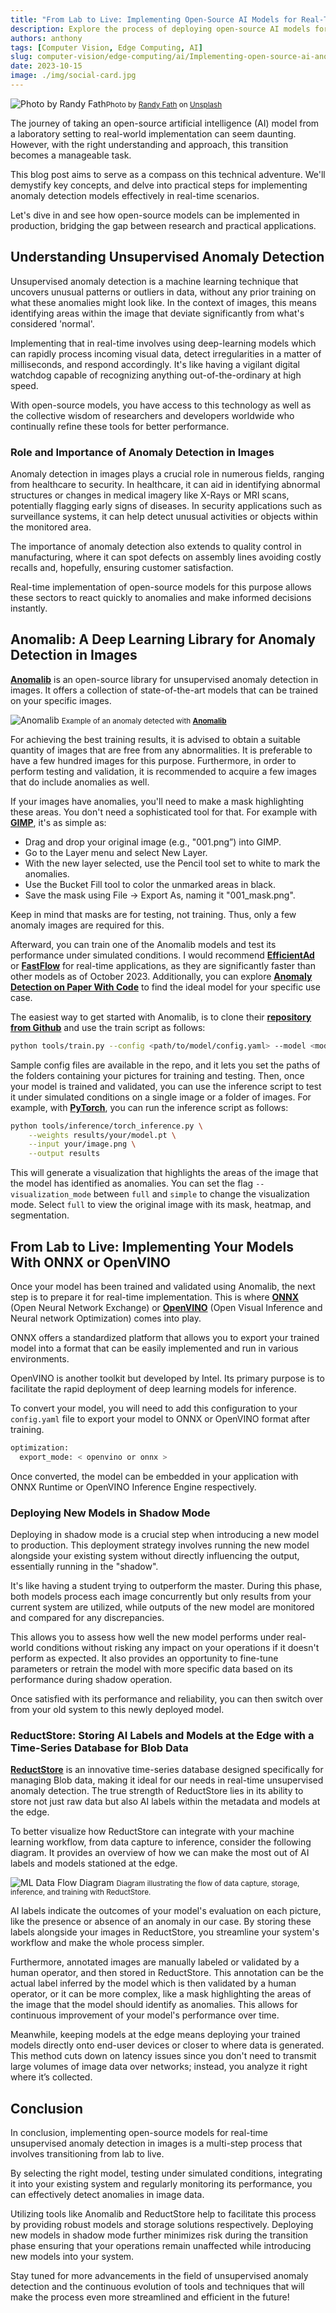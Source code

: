 ```yaml
---
title: "From Lab to Live: Implementing Open-Source AI Models for Real-Time Unsupervised Anomaly Detection in Images"
description: Explore the process of deploying open-source AI models for real-time image anomaly detection, bridging the gap between research and practical applications.
authors: anthony
tags: [Computer Vision, Edge Computing, AI]
slug: computer-vision/edge-computing/ai/Implementing-open-source-ai-anomaly-detection
date: 2023-10-15
image: ./img/social-card.jpg
---
```


![Photo by Randy Fath](./img/randy-fath-chess.webp)<small>Photo by <a href="https://unsplash.com/@randyfath?utm_content=creditCopyText&utm_medium=referral&utm_source=unsplash" target="_blank" rel="noopener noreferrer">Randy Fath</a> on <a href="https://unsplash.com/photos/G1yhU1Ej-9A?utm_content=creditCopyText&utm_medium=referral&utm_source=unsplash" target="_blank" rel="noopener noreferrer">Unsplash</a></small>


The journey of taking an open-source artificial intelligence (AI) model from a laboratory setting to real-world implementation can seem daunting. However, with the right understanding and approach, this transition becomes a manageable task. 

This blog post aims to serve as a compass on this technical adventure. We'll demystify key concepts, and delve into practical steps for implementing anomaly detection models effectively in real-time scenarios.

Let's dive in and see how open-source models can be implemented in production, bridging the gap between research and practical applications.

<!--truncate-->

## Understanding Unsupervised Anomaly Detection

Unsupervised anomaly detection is a machine learning technique that uncovers unusual patterns or outliers in data, without any prior training on what these anomalies might look like. In the context of images, this means identifying areas within the image that deviate significantly from what's considered 'normal'. 

Implementing that in real-time involves using deep-learning models which can rapidly process incoming visual data, detect irregularities in a matter of milliseconds, and respond accordingly. It's like having a vigilant digital watchdog capable of recognizing anything out-of-the-ordinary at high speed. 

With open-source models, you have access to this technology as well as the collective wisdom of researchers and developers worldwide who continually refine these tools for better performance.

### Role and Importance of Anomaly Detection in Images

Anomaly detection in images plays a crucial role in numerous fields, ranging from healthcare to security. In healthcare, it can aid in identifying abnormal structures or changes in medical imagery like X-Rays or MRI scans, potentially flagging early signs of diseases. In security applications such as surveillance systems, it can help detect unusual activities or objects within the monitored area. 

The importance of anomaly detection also extends to quality control in manufacturing, where it can spot defects on assembly lines avoiding costly recalls and, hopefully, ensuring customer satisfaction. 

Real-time implementation of open-source models for this purpose allows these sectors to react quickly to anomalies and make informed decisions instantly.

## Anomalib: A Deep Learning Library for Anomaly Detection in Images

[**Anomalib**](https://github.com/openvinotoolkit/anomalib) is an open-source library for unsupervised anomaly detection in images. It offers a collection of state-of-the-art models that can be trained on your specific images.

![Anomalib](./img/anomalib_image_example.webp)
<small>Example of an anomaly detected with [**Anomalib**](https://github.com/openvinotoolkit/anomalib)</small>

For achieving the best training results, it is advised to obtain a suitable quantity of images that are free from any abnormalities. It is preferable to have a few hundred images for this purpose. Furthermore, in order to perform testing and validation, it is recommended to acquire a few images that do include anomalies as well.

If your images have anomalies, you'll need to make a mask highlighting these areas. You don't need a sophisticated tool for that. For example with [**GIMP**](https://www.gimp.org/), it's as simple as:
- Drag and drop your original image (e.g., "001.png”) into GIMP.
- Go to the Layer menu and select New Layer.
- With the new layer selected, use the Pencil tool set to white to mark the anomalies.
- Use the Bucket Fill tool to color the unmarked areas in black.
- Save the mask using File -> Export As, naming it "001_mask.png".

Keep in mind that masks are for testing, not training. Thus, only a few anomaly images are required for this.

Afterward, you can train one of the Anomalib models and test its performance under simulated conditions. I would recommend [**EfficientAd**](https://arxiv.org/abs/2303.14535) or [**FastFlow**](https://arxiv.org/abs/2111.07677) for real-time applications, as they are significantly faster than other models as of October 2023. Additionally, you can explore [**Anomaly Detection on Paper With Code**](https://paperswithcode.com/task/anomaly-detection) to find the ideal model for your specific use case.

The easiest way to get started with Anomalib, is to clone their [**repository from Github**](https://github.com/openvinotoolkit/anomalib) and use the train script as follows:

```bash
python tools/train.py --config <path/to/model/config.yaml> --model <model name>
```

Sample config files are available in the repo, and it lets you set the paths of the folders containing your pictures for training and testing. Then, once your model is trained and validated, you can use the inference script to test it under simulated conditions on a single image or a folder of images. For example, with [**PyTorch**](https://pytorch.org/), you can run the inference script as follows:

```bash
python tools/inference/torch_inference.py \
    --weights results/your/model.pt \
    --input your/image.png \
    --output results
```

This will generate a visualization that highlights the areas of the image that the model has identified as anomalies. You can set the flag `--visualization_mode` between `full` and `simple` to change the visualization mode. Select `full` to view the original image with its mask, heatmap, and segmentation.

## From Lab to Live: Implementing Your Models With ONNX or OpenVINO

Once your model has been trained and validated using Anomalib, the next step is to prepare it for real-time implementation. This is where [**ONNX**](https://onnx.ai/) (Open Neural Network Exchange) or [**OpenVINO**](https://www.intel.com/content/www/us/en/developer/tools/openvino-toolkit/overview.html) (Open Visual Inference and Neural network Optimization) comes into play.

ONNX offers a standardized platform that allows you to export your trained model into a format that can be easily implemented and run in various environments.

OpenVINO is another toolkit but developed by Intel. Its primary purpose is to facilitate the rapid deployment of deep learning models for inference.

To convert your model, you will need to add this configuration to your `config.yaml` file to export your model to ONNX or OpenVINO format after training.

```bash
optimization:
  export_mode: < openvino or onnx >
```

Once converted, the model can be embedded in your application with ONNX Runtime or OpenVINO Inference Engine respectively.

### Deploying New Models in Shadow Mode

Deploying in shadow mode is a crucial step when introducing a new model to production. This deployment strategy involves running the new model alongside your existing system without directly influencing the output, essentially running in the "shadow". 

It's like having a student trying to outperform the master. During this phase, both models process each image concurrently but only results from your current system are utilized, while outputs of the new model are monitored and compared for any discrepancies. 

This allows you to assess how well the new model performs under real-world conditions without risking any impact on your operations if it doesn't perform as expected. It also provides an opportunity to fine-tune parameters or retrain the model with more specific data based on its performance during shadow operation. 

Once satisfied with its performance and reliability, you can then switch over from your old system to this newly deployed model.

### ReductStore: Storing AI Labels and Models at the Edge with a Time-Series Database for Blob Data

[**ReductStore**](https://www.reduct.store/) is an innovative time-series database designed specifically for managing Blob data, making it ideal for our needs in real-time unsupervised anomaly detection. The true strength of ReductStore lies in its ability to store not just raw data but also AI labels within the metadata and models at the edge.

To better visualize how ReductStore can integrate with your machine learning workflow, from data capture to inference, consider the following diagram. It provides an overview of how we can make the most out of AI labels and models stationed at the edge.

![ML Data Flow Diagram](./img/reductai.webp)
<small>Diagram illustrating the flow of data capture, storage, inference, and training with ReductStore.</small>

AI labels indicate the outcomes of your model's evaluation on each picture, like the presence or absence of an anomaly in our case. By storing these labels alongside your images in ReductStore, you streamline your system's workflow and make the whole process simpler.

Furthermore, annotated images are manually labeled or validated by a human operator, and then stored in ReductStore. This annotation can be the actual label inferred by the model which is then validated by a human operator, or it can be more complex, like a mask highlighting the areas of the image that the model should identify as anomalies. This allows for continuous improvement of your model's performance over time.

Meanwhile, keeping models at the edge means deploying your trained models directly onto end-user devices or closer to where data is generated. This method cuts down on latency issues since you don't need to transmit large volumes of image data over networks; instead, you analyze it right where it’s collected. 

## Conclusion

In conclusion, implementing open-source models for real-time unsupervised anomaly detection in images is a multi-step process that involves transitioning from lab to live. 

By selecting the right model, testing under simulated conditions, integrating it into your existing system and regularly monitoring its performance, you can effectively detect anomalies in image data. 

Utilizing tools like Anomalib and ReductStore help to facilitate this process by providing robust models and storage solutions respectively. Deploying new models in shadow mode further minimizes risk during the transition phase ensuring that your operations remain unaffected while introducing new models into your system. 

Stay tuned for more advancements in the field of unsupervised anomaly detection and the continuous evolution of tools and techniques that will make the process even more streamlined and efficient in the future!